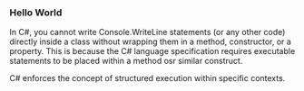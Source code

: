 ### Hello World


In C#, you cannot write Console.WriteLine statements (or any other code) directly inside a class without
wrapping them in a method, constructor, or a property. This is because the C# language specification requires
executable statements to be placed within a method osr similar construct.

C# enforces the concept of structured execution within specific contexts.